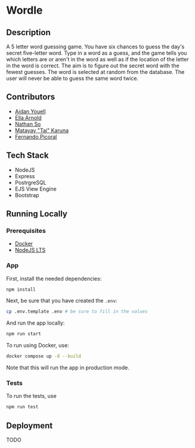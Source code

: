 # Wordle

## Description
A 5 letter word guessing game. You have six chances to guess the day's secret five-letter word. Type in a word as a guess, and the game tells you which letters are or aren't in the word as well as if the location of the letter in the word is correct. The aim is to figure out the secret word with the fewest guesses. The word is selected at random from the database. The user will never be able to guess the same word twice.

## Contributors
* [Aidan Youell](https://github.com/aidanyouell)
* [Ella Arnold](https://github.com/ellaarnold19)
* [Nathan So](https://github.com/nthnns)
* [Matayay "Tai" Karuna](https://github.com/matayay)
* [Fernando Picoral](https://github.com/feRpicoral)


## Tech Stack
* NodeJS
* Express
* PostrgreSQL
* EJS View Engine
* Bootstrap

## Running Locally

### Prerequisites
- [Docker](https://www.docker.com/products/docker-desktop/)
- [NodeJS LTS](https://nodejs.org/en/)

### App

First, install the needed dependencies:

```bash
npm install
```

Next, be sure that you have created the `.env`:

```bash
cp .env.template .env # be sure to fill in the values
```

And run the app locally:

```bash
npm run start
```

To run using Docker, use:

```bash
docker compose up -d --build
```

Note that this will run the app in production mode. 

### Tests
To run the tests, use
```bash
npm run test
```

## Deployment
TODO



